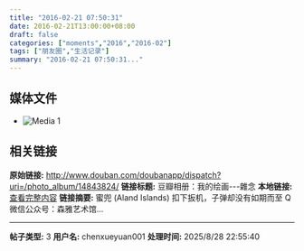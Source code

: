 ```yaml
---
title: "2016-02-21 07:50:31"
date: 2016-02-21T13:00:00+08:00
draft: false
categories: ["moments","2016","2016-02"]
tags: ["朋友圈","生活记录"]
summary: "2016-02-21 07:50:31..."
---
```


## 媒体文件

- ![Media 1](/Moments/photos/2016-02-21/201602210750310.jpg)

## 相关链接

**原始链接:** http://www.douban.com/doubanapp/dispatch?uri=/photo_album/14843824/
**链接标题:** 豆瓣相册：我的绘画---雜念
**本地链接:** [查看完整内容](/link_content/2016/02/2016-02-21-3/link_content/)
**链接摘要:** 蜜兜
        (Aland Islands)
    扣下扳机，子弹却没有如期而至 Q 微信公众号：森雅艺术馆...

---

**帖子类型:** 3
**用户名:** chenxueyuan001
**处理时间:** 2025/8/28 22:55:40